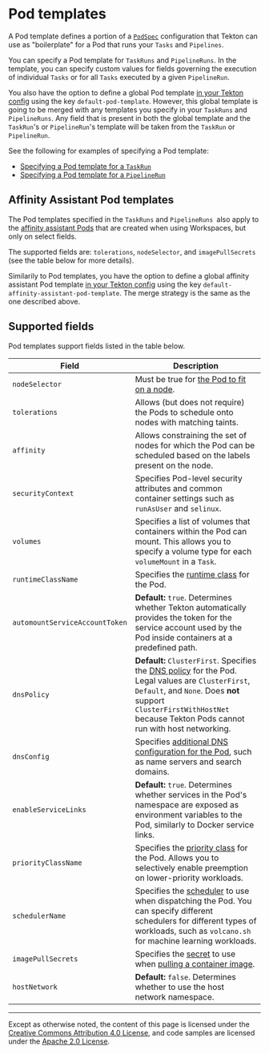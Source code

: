 <!--
---
linkTitle: "Pod templates"
weight: 1400
---
-->
# Pod templates

A Pod template defines a portion of a [`PodSpec`](https://kubernetes.io/docs/reference/generated/kubernetes-api/v1.18/#pod-v1-core)
configuration that Tekton can use as "boilerplate" for a Pod that runs your `Tasks` and `Pipelines`.

You can specify a Pod template for `TaskRuns` and `PipelineRuns`. In the template, you can specify custom values for fields governing
the execution of individual `Tasks` or for all `Tasks` executed by a given `PipelineRun`.

You also have the option to define a global Pod template [in your Tekton config](./install.md#customizing-basic-execution-parameters) using the key `default-pod-template`.
However, this global template is going to be merged with any templates
you specify in your `TaskRuns` and `PipelineRuns`. Any field that is
present in both the global template and the `TaskRun`'s or
`PipelineRun`'s template will be taken from the `TaskRun` or `PipelineRun`.

See the following for examples of specifying a Pod template:
- [Specifying a Pod template for a `TaskRun`](./taskruns.md#specifying-a-pod-template)
- [Specifying a Pod template for a `PipelineRun`](./pipelineruns.md#specifying-a-pod-template)

## Affinity Assistant Pod templates

The Pod templates specified in the `TaskRuns` and `PipelineRuns `also apply to
the [affinity assistant Pods](#./workspaces.md#specifying-workspace-order-in-a-pipeline-and-affinity-assistants)
that are created when using Workspaces, but only on select fields.

The supported fields are: `tolerations`, `nodeSelector`, and
`imagePullSecrets` (see the table below for more details).

Similarily to Pod templates, you have the option to define a global affinity
assistant Pod template [in your Tekton config](./install.md#customizing-basic-execution-parameters)
using the key `default-affinity-assistant-pod-template`. The merge strategy is
the same as the one described above.

## Supported fields

Pod templates support fields listed in the table below.

<table>
	<thead>
		<th>Field</th>
		<th>Description</th>
	</thead>
	<tbody>
		<tr>
			<td><code>nodeSelector</code></td>
			<td>Must be true for <a href=https://kubernetes.io/docs/concepts/configuration/assign-pod-node/>the Pod to fit on a node</a>.</td>
		</tr>
		<tr>
			<td><code>tolerations</code></td>
			<td>Allows (but does not require) the Pods to schedule onto nodes with matching taints.</td>
		</tr>
		<tr>
			<td><code>affinity</code></td>
			<td>Allows constraining the set of nodes for which the Pod can be scheduled based on the labels present on the node.</td>
		</tr>
		<tr>
			<td><code>securityContext</code></td>
			<td>Specifies Pod-level security attributes and common container settings such as <code>runAsUser</code> and <code>selinux</code>.</td>
		</tr>
		<tr>
			<td><code>volumes</code></td>
			<td>Specifies a list of volumes that containers within the Pod can mount. This allows you to specify a volume type for each <code>volumeMount</code> in a <code>Task</code>.</td>
		</tr>
		<tr>
			<td><code>runtimeClassName</code></td>
			<td>Specifies the <a href=https://kubernetes.io/docs/concepts/containers/runtime-class/>runtime class</a> for the Pod.</td>
		</tr>
		<tr>
			<td><code>automountServiceAccountToken</code></td>
			<td><b>Default:</b> <code>true</code>. Determines whether Tekton automatically provides the token for the service account used by the Pod inside containers at a predefined path.</td>
		</tr>
		<tr>
			<td><code>dnsPolicy</code></td>
			<td><b>Default:</b> <code>ClusterFirst</code>. Specifies the <a href=https://kubernetes.io/docs/concepts/services-networking/dns-pod-service/#pod-s-dns-policy>DNS policy</a>
                for the Pod. Legal values are <code>ClusterFirst</code>, <code>Default</code>, and <code>None</code>. Does <b>not</b> support <code>ClusterFirstWithHostNet</code>
                because Tekton Pods cannot run with host networking.</td>
		</tr>
		<tr>
			<td><code>dnsConfig</code></td>
			<td>Specifies <a href=https://kubernetes.io/docs/concepts/services-networking/dns-pod-service/#pod-s-dns-config>additional DNS configuration for the Pod</a>, such as name servers and search domains.</td>
		</tr>
		<tr>
			<td><code>enableServiceLinks</code></td>
			<td><b>Default:</b> <code>true</code>. Determines whether services in the Pod's namespace are exposed as environment variables to the Pod, similarly to Docker service links.</td>
		</tr>
		<tr>
			<td><code>priorityClassName</code></td>
			<td>Specifies the <a href=https://kubernetes.io/docs/concepts/configuration/pod-priority-preemption/>priority class</a> for the Pod. Allows you to selectively enable preemption on lower-priority workloads.</td>
		</tr>
		<tr>
			<td><code>schedulerName</code></td>
			<td>Specifies the <a href=https://kubernetes.io/docs/tasks/administer-cluster/configure-multiple-schedulers/>scheduler</a> to use when dispatching the Pod. You can specify different schedulers for different types of
                workloads, such as <code>volcano.sh</code> for machine learning workloads.</td>
		</tr>
		<tr>
			<td><code>imagePullSecrets</code></td>
			<td>Specifies the <a href=https://kubernetes.io/docs/concepts/configuration/secret/>secret</a> to use when <a href=https://kubernetes.io/docs/tasks/configure-pod-container/pull-image-private-registry/>
                pulling a container image</a>.</td>
		</tr>
		<tr>
			<td><code>hostNetwork</code></td>
			<td><b>Default:</b> <code>false</code>. Determines whether to use the host network namespace.</td>
		</tr>
	</tbody>
</table>

---

Except as otherwise noted, the content of this page is licensed under the
[Creative Commons Attribution 4.0 License](https://creativecommons.org/licenses/by/4.0/),
and code samples are licensed under the
[Apache 2.0 License](https://www.apache.org/licenses/LICENSE-2.0).
